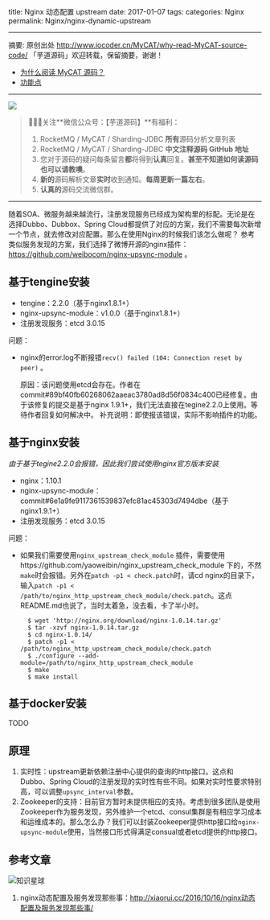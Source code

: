 title: Nginx 动态配置 upstream
date: 2017-01-07
tags:
categories: Nginx
permalink: Nginx/nginx-dynamic-upstream

-------

摘要: 原创出处 http://www.iocoder.cn/MyCAT/why-read-MyCAT-source-code/ 「芋道源码」欢迎转载，保留摘要，谢谢！

  - [为什么阅读 MyCAT 源码？](http://www.iocoder.cn/MyCAT/why-read-MyCAT-source-code/)
  - [功能点](http://www.iocoder.cn/MyCAT/why-read-MyCAT-source-code/)

-------

![](http://www.iocoder.cn/images/common/wechat_mp_2018_05_18.jpg)

> 🙂🙂🙂关注**微信公众号：【芋道源码】**有福利：
> 1. RocketMQ / MyCAT / Sharding-JDBC **所有**源码分析文章列表
> 2. RocketMQ / MyCAT / Sharding-JDBC **中文注释源码 GitHub 地址**
> 3. 您对于源码的疑问每条留言**都**将得到**认真**回复。**甚至不知道如何读源码也可以请教噢**。
> 4. **新的**源码解析文章**实时**收到通知。**每周更新一篇左右**。  
> 5. **认真的**源码交流微信群。

-------

随着SOA、微服务越来越流行，注册发现服务已经成为架构里的标配。无论是在选择Dubbo、Dubbox、Spring Cloud都提供了对应的方案，我们不需要每次新增一个节点，就去修改对应配置。那么在使用Nginx的时候我们该怎么做呢？
参考类似服务发现的方案，我们选择了微博开源的nginx插件：https://github.com/weibocom/nginx-upsync-module 。

## 基于tengine安装 ##
* tengine：2.2.0（基于nginx1.8.1+）
* nginx-upsync-module：v1.0.0（基于nginx1.8.1+）
* 注册发现服务：etcd 3.0.15

问题：

* nginx的error.log不断报错`recv() failed (104: Connection reset by peer)` 。
    
    原因：该问题使用etcd会存在。作者在commit#89bf40fb60268062aaeac3780ad8d56f0834c400已经修复。由于该修复的提交是基于nginx 1.9.1+，我们无法直接在tegine2.2.0上使用。等待作者回复如何解决中。
    补充说明：即使报该错误，实际不影响插件的功能。
    
    
## 基于nginx安装 ##

*由于基于tegine2.2.0会报错，因此我们尝试使用nginx官方版本安装*

* nginx：1.10.1
* nginx-upsync-module：commit#6e1a9fe9117361539837efc81ac45303d7494dbe（基于nginx1.9.1+）
* 注册发现服务：etcd 3.0.15   

问题：

* 如果我们需要使用`nginx_upstream_check_module` 插件，需要使用https://github.com/yaoweibin/nginx_upstream_check_module 下的，不然`make`时会报错。另外在`patch -p1 < check.patch`时，请cd nginx的目录下，输入`patch -p1 < /path/to/nginx_http_upstream_check_module/check.patch`。这点README.md也说了，当时太着急，没去看，卡了半小时。

    >  
        $ wget 'http://nginx.org/download/nginx-1.0.14.tar.gz'
        $ tar -xzvf nginx-1.0.14.tar.gz
        $ cd nginx-1.0.14/
        $ patch -p1 < /path/to/nginx_http_upstream_check_module/check.patch
        $ ./configure --add-module=/path/to/nginx_http_upstream_check_module
        $ make
        $ make install

## 基于docker安装 ##

TODO

## 原理 ##

1. 实时性：upstream更新依赖注册中心提供的查询的http接口。这点和Dubbo、Spring Cloud的注册发现的实时性有些不同。如果对实时性要求特别高，可以调整`upsync_interval`参数。
2. Zookeeper的支持：目前官方暂时未提供相应的支持。考虑到很多团队是使用Zookeeper作为服务发现，另外维护一个etcd、consul集群是有相应学习成本和运维成本的。那么怎么办？我们可以封装Zookeeper提供http接口给`nginx-upsync-module`使用，当然接口形式得满足consual或者etcd提供的http接口。

## 参考文章 ##

![知识星球](http://www.iocoder.cn/images/Architecture/2017_12_29/01.png)

1. nginx动态配置及服务发现那些事：http://xiaorui.cc/2016/10/16/nginx动态配置及服务发现那些事/

